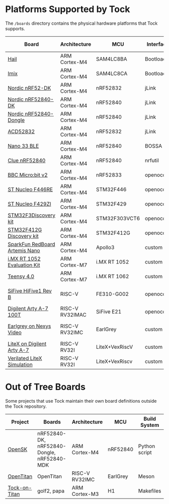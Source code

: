 Platforms Supported by Tock
===========================

The `/boards` directory contains the physical hardware platforms
that Tock supports.

| Board                                                                | Architecture    | MCU            | Interface  | App deployment | QEMU Support?     |
|----------------------------------------------------------------------|-----------------|----------------|------------|----------------|-------------------|
| [Hail](hail/README.md)                                               | ARM Cortex-M4   | SAM4LC8BA      | Bootloader | tockloader     | No                |
| [Imix](imix/README.md)                                               | ARM Cortex-M4   | SAM4LC8CA      | Bootloader | tockloader     | No                |
| [Nordic nRF52-DK](nordic/nrf52dk/README.md)                          | ARM Cortex-M4   | nRF52832       | jLink      | tockloader     | No                |
| [Nordic nRF52840-DK](nordic/nrf52840dk/README.md)                    | ARM Cortex-M4   | nRF52840       | jLink      | tockloader     | No                |
| [Nordic nRF52840-Dongle](nordic/nrf52840_dongle/README.md)           | ARM Cortex-M4   | nRF52840       | jLink      | tockloader     | No                |
| [ACD52832](acd52832/README.md)                                       | ARM Cortex-M4   | nRF52832       | jLink      | tockloader     | No                |
| [Nano 33 BLE](nano33ble/README.md)                                   | ARM Cortex-M4   | nRF52840       | BOSSA      | bossac         | No                |
| [Clue nRF52840](clue_nrf52840/README.md)                             | ARM Cortex-M4   | nRF52840       | nrfutil    | custom         | No                |
| [BBC Micro:bit v2](microbit_v2/README.md)                            | ARM Cortex-M4   | nRF52833       | openocd    | openocd        | No                |
| [ST Nucleo F446RE](nucleo_f446re/README.md)                          | ARM Cortex-M4   | STM32F446      | openocd    | custom         | #1827             |
| [ST Nucleo F429ZI](nucleo_f429zi/README.md)                          | ARM Cortex-M4   | STM32F429      | openocd    | custom         | #1827             |
| [STM32F3Discovery kit](stm32f3discovery/README.md)                   | ARM Cortex-M4   | STM32F303VCT6  | openocd    | custom         | #1827             |
| [STM32F412G Discovery kit](stm32f412gdiscovery/README.md)            | ARM Cortex-M4   | STM32F412G     | openocd    | custom         | #1827             |
| [SparkFun RedBoard Artemis Nano](redboard_artemis_nano/README.md)    | ARM Cortex-M4   | Apollo3        | custom     | custom         | No                |
| [i.MX RT 1052 Evaluation Kit](imxrt1050-evkb/README.md)              | ARM Cortex-M7   | i.MX RT 1052   | custom     | custom         | No                |
| [Teensy 4.0](teensy40/README.md)                                     | ARM Cortex-M7   | i.MX RT 1062   | custom     | custom         | No                |
| [SiFive HiFive1 Rev B](hifive1/README.md)                            | RISC-V          | FE310-G002     | openocd    | tockloader     | [Yes (5.1)][qemu] |
| [Digilent Arty A-7 100T](arty_e21/README.md)                         | RISC-V RV32IMAC | SiFive E21     | openocd    | tockloader     | No                |
| [Earlgrey on Nexys Video](earlgrey_nexysvideo/README.md)             | RISC-V RV32IMC  | EarlGrey       | custom     | custom         | [Yes (5.1)][qemu] |
| [LiteX on Digilent Arty A-7](litex/arty/README.md)                   | RISC-V RV32I    | LiteX+VexRiscV | custom     | custom         | No                |
| [Verilated LiteX Simulation](litex/sim/README.md)                    | RISC-V RV32I    | LiteX+VexRiscv | custom     | custom         | No                |

# Out of Tree Boards

Some projects that use Tock maintain their own board definitions outside the
Tock repository.

| Project                                                  | Boards                                     | Architecture   | MCU      | Build System  |
|----------------------------------------------------------|--------------------------------------------|----------------|----------|---------------|
| [OpenSK](https://github.com/google/opensk)               | nRF52840-DK, nRF52840-Dongle, nRF52840-MDK | ARM Cortex-M4  | nRF52840 | Python script |
| [OpenTitan](https://github.com/lowrisc/opentitan)        | OpenTitan                                  | RISC-V RV32IMC | EarlGrey | Meson         |
| [Tock-on-Titan](https://github.com/google/tock-on-titan) | golf2, papa                                | ARM Cortex-M3  | H1       | Makefiles     |

